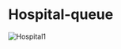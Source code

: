 # Hospital-queue
![Hospital1](https://github.com/user-attachments/assets/441e2731-7255-4027-8a02-11a70d460582)


